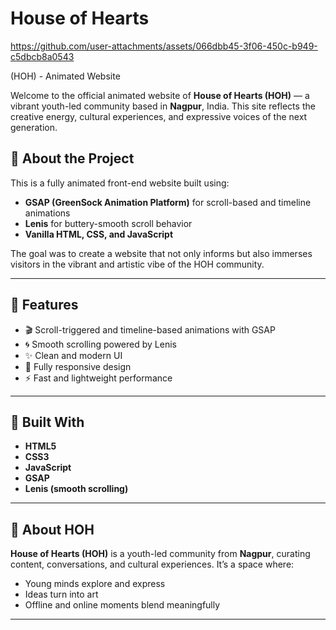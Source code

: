 
# House of Hearts 

https://github.com/user-attachments/assets/066dbb45-3f06-450c-b949-c5dbcb8a0543

(HOH) - Animated Website

Welcome to the official animated website of **House of Hearts (HOH)** — a vibrant youth-led community based in **Nagpur**, India. This site reflects the creative energy, cultural experiences, and expressive voices of the next generation.


## 🎨 About the Project

This is a fully animated front-end website built using:

- **GSAP (GreenSock Animation Platform)** for scroll-based and timeline animations
- **Lenis** for buttery-smooth scroll behavior
- **Vanilla HTML, CSS, and JavaScript**

The goal was to create a website that not only informs but also immerses visitors in the vibrant and artistic vibe of the HOH community.

---

## 🔧 Features

- 🎬 Scroll-triggered and timeline-based animations with GSAP
- 🌀 Smooth scrolling powered by Lenis
- ✨ Clean and modern UI
- 📱 Fully responsive design
- ⚡ Fast and lightweight performance

---

## 🧰 Built With

- **HTML5**
- **CSS3**
- **JavaScript**
- **GSAP**
- **Lenis (smooth scrolling)**

---

## 🫶 About HOH

**House of Hearts (HOH)** is a youth-led community from **Nagpur**, curating content, conversations, and cultural experiences. It’s a space where:

- Young minds explore and express
- Ideas turn into art
- Offline and online moments blend meaningfully

---


